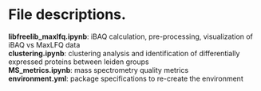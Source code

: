 # File descriptions.
**libfreelib_maxlfq.ipynb**: iBAQ calculation, pre-processing, visualization of iBAQ vs MaxLFQ data  
**clustering.ipynb**: clustering analysis and identification of differentially expressed proteins between leiden groups  
**MS_metrics.ipynb**: mass spectrometry quality metrics  
**environment.yml**: package specifications to re-create the environment  

